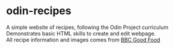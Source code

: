 # odin-recipes

A simple website of recipes, following the Odin Project curriculum<br>
Demonstrates basic HTML skills to create and edit webpage.<br>
All recipe information and images comes from [BBC Good Food](https://www.bbcgoodfood.com/recipes)